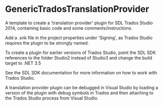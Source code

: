 # GenericTradosTranslationProvider
A template to create a 'translation provider' plugin for SDL Trados Studio 2014, containing basic code and some comments/instructions.

Add a .snk file in the project properties under 'Signing', as Trados Studio requires the plugin to be strongly named.

To create a plugin for earlier versions of Trados Studio, point the SDL SDK references to the folder Studio2 instead of Studio3 and change the build target to .NET 3.5

See the SDL SDK documentation for more information on how to work with Trados Studio.

A translation provider plugin can be debugged in Visual Studio by loading a version of the plugin with debug symbols in Trados and then attaching to the Trados Studio process from Visual Studio.
